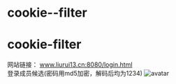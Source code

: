 # cookie--filter
# cookie-filter
网站链接：  www.liurui13.cn:8080/login.html   
登录成员候选(密码用md5加密，解码后均为1234)
![avatar](http://www.liurui13.cn/img/t_users.png)
